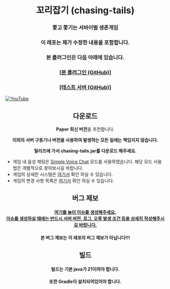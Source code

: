 <h1 align="center">꼬리잡기 (chasing-tails)</h1>

<h3 align="center">쫓고 쫓기는 서바이벌 생존게임</h3>

<h3 align="center">이 레포는 제가 수정한 내용을 포함합니다.</h3>

<h3 align="center">본 플러그인은 다음 아래에 있습니다.</h3>
<h3 align="center"><a href="https://github.com/ParadiseDevTeam/chasing-tails" target="_blank">[본 플러그인 (GitHub)]</a></h3>

<h3 align="center"><a href="https://github.com/Lukewiz/chasing-tails-modified/releases/tag/testsrv" target="_blank">[테스트 서버 (GitHub)]</a></h3>

[![YouTube](https://i.ytimg.com/vi/Y92NWM90d24/maxresdefault.jpg)](https://www.youtube.com/watch?v=Y92NWM90d24)

<h2 align="center">다운로드</h2>

<p align="center"><b>Paper 최신 버전</b>을 추천합니다.</p>

<b><p align="center">이외의 서버 구동기나 버전을 사용하여 발생하는 모든 일에는 책임지지 않습니다.</p></b>

<b><p align="center">릴리즈에 가서 chasing-tails.jar를 다운로드 해주세요.</p></b>

- 게임 내 음성 채팅은 [Simple Voice Chat](https://www.curseforge.com/minecraft/mc-mods/simple-voice-chat) 모드를 사용하였습니다. 해당 모드 사용법은 개별적으로 찾아보시길 바랍니다.
- 게임의 상세한 시스템은 [여기서](./docs/GAMEINFO.md) 확인 하실 수 있습니다.
- 게임의 변경 사항 목록은 [여기서](./docs/CHANGELOG.md) 확인 하실 수 있습니다.

<h2 align="center">버그 제보</h2>

<h4 align="center"><a href="https://github.com/ParadiseDevTeam/chasing-tails/issues/new">여기를 눌러 이슈를 생성해주세요.</br >이슈를 생성하실 때에는 반드시 서버 버전, 로그, 오류 발생 조건 등을 상세히 작성해주시길 바랍니다.</a></h4>

<h4 align="center">본 버그 제보는 이 레포의 버그 제보가 아닙니다!!!</h2>

<h2 align="center">빌드</h2>

<h4 align="center">빌드는 기본 java가 21이여야 합니다.</h2>
<h4 align="center">또한 Gradle이 설치되여있어야 합니다.</h2>
